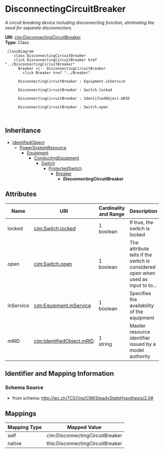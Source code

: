 # DisconnectingCircuitBreaker


_A circuit breaking device including disconnecting function, eliminating the need for separate disconnectors._





**URI**: [cim:DisconnectingCircuitBreaker](http://iec.ch/TC57/CIM100#DisconnectingCircuitBreaker)<br />
**Type**: Class




```mermaid
 classDiagram
    class DisconnectingCircuitBreaker
    click DisconnectingCircuitBreaker href "../DisconnectingCircuitBreaker"
      Breaker <|-- DisconnectingCircuitBreaker
        click Breaker href "../Breaker"
      
      DisconnectingCircuitBreaker : Equipment.inService
        
      DisconnectingCircuitBreaker : Switch.locked
        
      DisconnectingCircuitBreaker : IdentifiedObject.mRID
        
      DisconnectingCircuitBreaker : Switch.open
        
      
```





## Inheritance
* [IdentifiedObject](IdentifiedObject.md)
    * [PowerSystemResource](PowerSystemResource.md)
        * [Equipment](Equipment.md)
            * [ConductingEquipment](ConductingEquipment.md)
                * [Switch](Switch.md)
                    * [ProtectedSwitch](ProtectedSwitch.md)
                        * [Breaker](Breaker.md)
                            * **DisconnectingCircuitBreaker**



## Attributes


| Name | URI | Cardinality and Range | Description | Inheritance |
| ---  | --- | --- | --- | --- |
| locked | [cim:Switch.locked](http://iec.ch/TC57/CIM100#Switch.locked) | 1 <br />  boolean  | If true, the switch is locked | [Switch](Switch.md) |
| open | [cim:Switch.open](http://iec.ch/TC57/CIM100#Switch.open) | 1 <br />  boolean  | The attribute tells if the switch is considered open when used as input to to... | [Switch](Switch.md) |
| inService | [cim:Equipment.inService](http://iec.ch/TC57/CIM100#Equipment.inService) | 1 <br />  boolean  | Specifies the availability of the equipment | [Equipment](Equipment.md) |
| mRID | [cim:IdentifiedObject.mRID](http://iec.ch/TC57/CIM100#IdentifiedObject.mRID) | 1 <br />  string  | Master resource identifier issued by a model authority | [IdentifiedObject](IdentifiedObject.md) |









## Identifier and Mapping Information







### Schema Source


* from schema: http://iec.ch/TC57/ns/CIM/SteadyStateHypothesis/2.0#





## Mappings

| Mapping Type | Mapped Value |
| ---  | ---  |
| self | cim:DisconnectingCircuitBreaker |
| native | this:DisconnectingCircuitBreaker |




